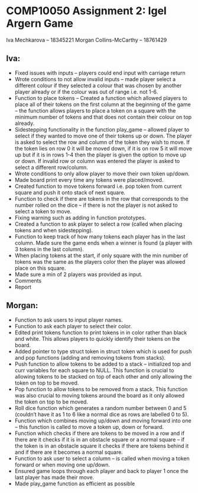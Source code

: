 # COMP10050 Assignment 2: Igel Argern Game
Iva Mechkarova – 18345221 
Morgan Collins-McCarthy – 18761429
## Iva:
* Fixed issues with inputs – players could end input with carriage return
* Wrote conditions to not allow invalid inputs – made player select a different colour if
they selected a colour that was chosen by another player already or if the colour was
out of range i.e. not 1-6.
* Function to place tokens – Created a function which allowed players to place all of
their tokens on the first column at the beginning of the game – the function allows
players to place a token on a square with the minimum number of tokens and that
does not contain their colour on top already.
* Sidestepping functionality in the function play_game – allowed player to select if they
wanted to move one of their tokens up or down. The player is asked to select the row
and column of the token they wish to move. If the token lies on row 0 it will be
moved down, if it is on row 5 it will move up but if it is in rows 1-4 then the player is
given the option to move up or down. If invalid row or column was entered the player
is asked to select a different row/column.
* Wrote conditions to only allow player to move their own token up/down.
* Made board print every time any tokens were placed/moved.
* Created function to move tokens forward i.e. pop token from current square and push
it onto stack of next square.
* Function to check if there are tokens in the row that corresponds to the number rolled
on the dice – if there is not the player is not asked to select a token to move.
* Fixing warning such as adding in function prototypes.
* Created a function to ask player to select a row (called when placing tokens and when
sidestepping).
* Function to keep track of how many tokens each player has in the last column. Made
sure the game ends when a winner is found (a player with 3 tokens in the last
column).
* When placing tokens at the start, if only square with the min number of tokens was
the same as the players color then the player was allowed place on this square.
* Made sure a min of 2 players was provided as input.
* Comments
* Report

## Morgan:
* Function to ask users to input player names.
* Function to ask each player to select their color.
* Edited print tokens function to print tokens in in color rather than black and white.
This allows players to quickly identify their tokens on the board.
* Added pointer to type struct token in struct token which is used for push and pop
functions (adding and removing tokens from stacks).
* Push function to allow tokens to be added to a stack – initialized top and curr
variables for each square to NULL. This function is crucial to allowing tokens to be
stacked on top of each other and only allowing the token on top to be moved.
* Pop function to allow tokens to be removed from a stack. This function was also
crucial to moving tokens around the board as it only allowed the token on top to be
moved.
* Roll dice function which generates a random number between 0 and 5 (couldn’t have
it as 1 to 6 like a normal dice as rows are labelled 0 to 5).
* Function which combines moving up/down and moving forward into one – this
function is called to move a token up, down or forward.
* Function which checks if there are tokens to be moved in a row and if there are it
checks if it is in an obstacle square or a normal square – if the token is in an obstacle
square it checks if there are tokens behind it and if there are it becomes a normal
square.
* Function to ask user to select a column – is called when moving a token forward or
when moving one up/down.
* Ensured game loops through each player and back to player 1 once the last player has
made their move.
* Made play_game function as efficient as possible
